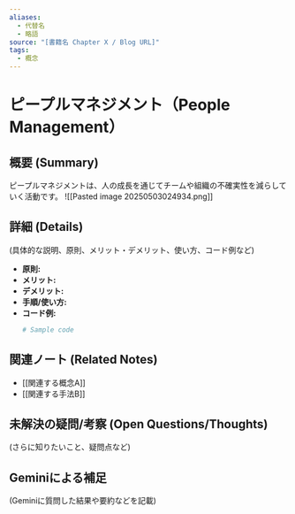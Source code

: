 ```yaml
---
aliases:
  - 代替名
  - 略語
source: "[書籍名 Chapter X / Blog URL]"
tags:
  - 概念
---
```

# ピープルマネジメント（People Management）

## 概要 (Summary)
ピープルマネジメントは、人の成長を通じてチームや組織の不確実性を減らしていく活動です。
![[Pasted image 20250503024934.png]]

## 詳細 (Details)
(具体的な説明、原則、メリット・デメリット、使い方、コード例など)
- **原則:**
- **メリット:**
- **デメリット:**
- **手順/使い方:**
- **コード例:**
  ```python
  # Sample code
  ```

## 関連ノート (Related Notes)
- [[関連する概念A]]
- [[関連する手法B]]

## 未解決の疑問/考察 (Open Questions/Thoughts)
(さらに知りたいこと、疑問点など)

## Geminiによる補足
(Geminiに質問した結果や要約などを記載)